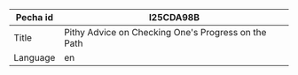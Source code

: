 |Pecha id | I25CDA98B
| --- | --- 
|Title | Pithy Advice on Checking One's Progress on the Path 
|Language | en